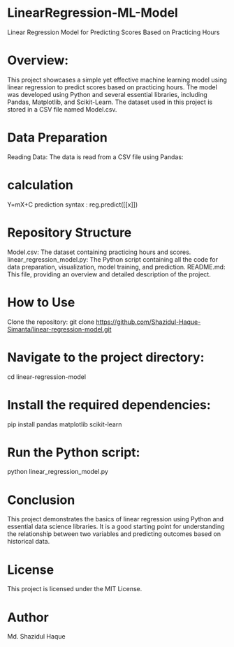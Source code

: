 # LinearRegression-ML-Model

Linear Regression Model for Predicting Scores Based on Practicing Hours
# Overview:
This project showcases a simple yet effective machine learning model using linear regression to predict scores based on practicing hours. The model was developed using Python and several essential libraries, including Pandas, Matplotlib, and Scikit-Learn. The dataset used in this project is stored in a CSV file named Model.csv.

# Data Preparation
Reading Data:
The data is read from a CSV file using Pandas:

#  calculation
 Y=mX+C
prediction syntax :  reg.predict([[x]])

# Repository Structure
   Model.csv: The dataset containing practicing hours and scores.
   linear_regression_model.py: The Python script containing all the code for data preparation, visualization, model training, and prediction.
   README.md: This file, providing an overview and detailed description of the project.
# How to Use
Clone the repository:
git clone https://github.com/Shazidul-Haque-Simanta/linear-regression-model.git

# Navigate to the project directory:

cd linear-regression-model

# Install the required dependencies:
pip install pandas matplotlib scikit-learn

# Run the Python script:
python linear_regression_model.py

# Conclusion
This project demonstrates the basics of linear regression using Python and essential data science libraries. It is a good starting point for understanding the relationship between two variables and predicting outcomes based on historical data.

# License
This project is licensed under the MIT License.

# Author
Md. Shazidul Haque
